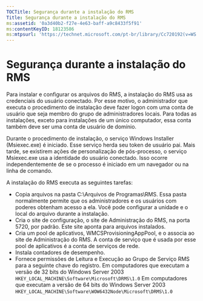 ```yaml
---
TOCTitle: Segurança durante a instalação do RMS
Title: Segurança durante a instalação do RMS
ms:assetid: '0a3d40b2-f27e-4e63-baff-a9c8433f5f91'
ms:contentKeyID: 18123586
ms:mtpsurl: 'https://technet.microsoft.com/pt-br/library/Cc720192(v=WS.10)'
---
```


Segurança durante a instalação do RMS
=====================================

Para instalar e configurar os arquivos do RMS, a instalação do RMS usa as credenciais do usuário conectado. Por esse motivo, o administrador que executa o procedimento de instalação deve fazer logon com uma conta de usuário que seja membro do grupo de administradores locais. Para todas as instalações, exceto para instalações de um único computador, essa conta também deve ser uma conta de usuário de domínio.

Durante o procedimento de instalação, o serviço Windows Installer (Msiexec.exe) é iniciado. Esse serviço herda seu token de usuário pai. Mais tarde, se existirem ações de personalização de pós-processo, o serviço Msiexec.exe usa a identidade do usuário conectado. Isso ocorre independentemente de se o processo é iniciado em um navegador ou na linha de comando.

A instalação do RMS executa as seguintes tarefas:

-   Copia arquivos na pasta C:\\Arquivos de Programas\\RMS. Essa pasta normalmente permite que os administradores e os usuários com poderes obtenham acesso a ela. Você pode configurar a unidade e o local do arquivo durante a instalação.
-   Cria o site de configuração, o site de Administração do RMS, na porta 5720, por padrão. Este site aponta para arquivos instalados.
-   Cria um pool de aplicativos, WMCSProvisioningAppPool, e o associa ao site de Administração do RMS. A conta de serviço que é usada por esse pool de aplicativos é a conta de serviços de rede.
-   Instala contadores de desempenho.
-   Fornece permissões de Leitura e Execução ao Grupo de Serviço RMS para a seguinte chave do registro.
    Em computadores que executam a versão de 32 bits do Windows Server 2003
    `HKEY_LOCAL_MACHINE\Software\Microsoft\DRMS\1.0`
    Em computadores que executam a versão de 64 bits do Windows Server 2003
    `HKEY_LOCAL_MACHINE\Software\WOW6432Node\Microsoft\DRMS\1.0`

